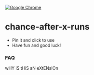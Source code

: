 [![Google Chrome](https://img.shields.io/chrome-web-store/v/kbfieinmcnaibnpkneneaikaboijgilh?label=Get%20VKS%20for%20Chrome&logo=Google%20Chrome)](https://chrome.google.com/webstore/detail/chance-after-x-runs/kbfieinmcnaibnpkneneaikaboijgilh)  
 
 # chance-after-x-runs  
 - Pin it and click to use  
- Have fun and good luck!  


 ### FAQ
 wHY iS tHiS aN eXtENsIOn




 

